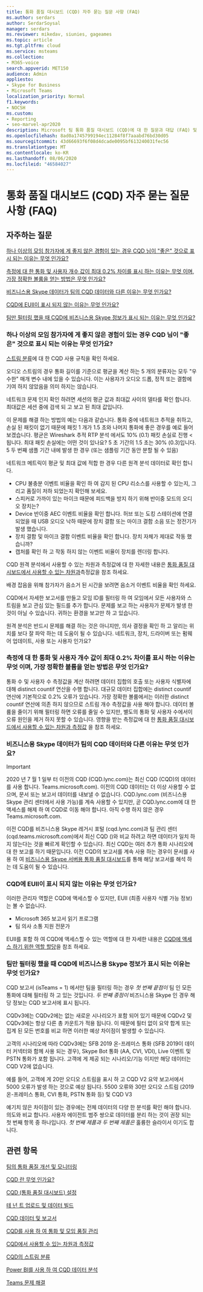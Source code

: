```yaml
---
title: 통화 품질 대시보드 (CQD) 자주 묻는 질문 사항 (FAQ)
ms.author: serdars
author: SerdarSoysal
manager: serdars
ms.reviewer: mikedav, siunies, gageames
ms.topic: article
ms.tgt.pltfrm: cloud
ms.service: msteams
ms.collection:
- M365-voice
search.appverid: MET150
audience: Admin
appliesto:
- Skype for Business
- Microsoft Teams
localization_priority: Normal
f1.keywords:
- NOCSH
ms.custom:
- Reporting
- seo-marvel-apr2020
description: Microsoft 팀 통화 품질 대시보드 (CQD)에 대 한 질문과 대답 (FAQ) 및 답변을 읽으십시오.
ms.openlocfilehash: 8ad0a1745799194ec11284f8f7aaabd76bd30d05
ms.sourcegitcommit: 43d66693f6f08d4dcade0095bf613240031fec56
ms.translationtype: MT
ms.contentlocale: ko-KR
ms.lasthandoff: 08/06/2020
ms.locfileid: "46584027"
---
```

# <a name="call-quality-dashboard-cqd-frequently-asked-questions-faq"></a>통화 품질 대시보드 (CQD) 자주 묻는 질문 사항 (FAQ)

## <a name="frequently-asked-questions"></a>자주하는 질문

[하나 이상의 모임 참가자에 게 좋지 않은 경험이 있는 경우 CQD 님이 "좋은" 것으로 표시 되는 이유는 무엇 인가요?](#why-does-cqd-mark-a-call-as-good-if-one-or-more-meeting-participants-had-a-poor-experience)

[측정에 대 한 통화 및 사용자 개수 값이 최대 0.2% 차이를 표시 하는 이유는 무엇 이며, 가장 정확한 볼륨을 얻는 방법은 무엇 인가요?](#why-do-i-see-up-to-02-difference-in-call-and-user-count-values-on-measures-and-how-to-get-most-accurate-volumes)

[비즈니스용 Skype 데이터가 팀의 CQD 데이터와 다른 이유는 무엇 인가요?](#why-is-cqd-data-from-skype-for-business-different-than-cqd-data-from-teams)

[CQD에 EUII이 표시 되지 않는 이유는 무엇 인가요?](#why-cant-i-see-euii-in-cqd)

[팀만 필터링 했을 때 CQD에 비즈니스용 Skype 정보가 표시 되는 이유는 무엇 인가요?](#why-am-i-seeing-skype-for-business-information-in-cqd-when-ive-filtered-for-teams-only)

### <a name="why-does-cqd-mark-a-call-as-good-if-one-or-more-meeting-participants-had-a-poor-experience"></a>하나 이상의 모임 참가자에 게 좋지 않은 경험이 있는 경우 CQD 님이 "좋은" 것으로 표시 되는 이유는 무엇 인가요?

[스트림 분류](stream-classification-in-call-quality-dashboard.md)에 대 한 CQD 사용 규칙을 확인 하세요.
 
오디오 스트림의 경우 통화 길이를 기준으로 평균을 계산 하는 5 개의 분류자는 모두 "우수한" 매개 변수 내에 있을 수 있습니다. 이는 사용자가 오디오 드롭, 정적 또는 결함에 기여 하지 않았음을 의미 하지는 않습니다. 

네트워크 문제 인지 확인 하려면 세션의 평균 값과 최대값 사이의 델타를 확인 합니다. 최대값은 세션 중에 검색 되 고 보고 된 최대 값입니다.
 
이 문제를 해결 하는 방법의 예는 다음과 같습니다. 통화 중에 네트워크 추적을 취하고, 손실 된 패킷이 없기 때문에 패킷 1 개가 1.5 초와 나머지 통화에 좋은 경우를 예로 들어 보겠습니다. 평균은 Wireshark 추적 RTP 분석 에서도 10% (0.1) 패킷 손실로 진행 <됩니다. 최대 패킷 손실에는 어떤 것이 있나요? 5 초 기간의 1.5 초는 30% (0.3)입니다. 5 두 번째 샘플 기간 내에 발생 한 경우 (또는 샘플링 기간 동안 분할 될 수 있음)
 
네트워크 메트릭이 평균 및 최대 값에 적합 한 경우 다른 원격 분석 데이터로 확인 합니다. 
- CPU 불충분 이벤트 비율을 확인 하 여 감지 된 CPU 리소스를 사용할 수 있는지, 그리고 품질이 저하 되었는지 확인해 보세요. 
- 스피커로 가까이 있는 마이크 때문에 피드백을 방지 하기 위해 반이중 모드의 오디오 장치는? 
- Device 반이중 AEC 이벤트 비율을 확인 합니다. 허브 또는 도킹 스테이션에 연결 되었을 때 USB 오디오 낙하 때문에 장치 결함 또는 마이크 결함 소음 또는 정전기가 발생 했습니다.  
- 장치 결함 및 마이크 결함 이벤트 비율을 확인 합니다. 장치 자체가 제대로 작동 했습니까?  
- 캡처를 확인 하 고 작동 하지 않는 이벤트 비율이 장치를 렌더링 합니다.


CQD 원격 분석에서 사용할 수 있는 차원과 측정값에 대 한 자세한 내용은 [통화 품질 대시보드에서 사용할 수 있는 차원과](dimensions-and-measures-available-in-call-quality-dashboard.md)측정값을 참조 하세요.

배경 잡음을 위해 참가자가 음소거 된 시간을 보려면 음소거 이벤트 비율을 확인 하세요.
 
CQD에서 자세한 보고서를 만들고 모임 ID를 필터링 하 여 모임에서 모든 사용자와 스트림을 보고 관심 있는 필드를 추가 합니다. 문제를 보고 하는 사용자가 문제가 발생 한 것이 아닐 수 있습니다. 귀하는 환경을 보고만 하 고 있습니다.
 
원격 분석은 반드시 문제를 해결 하는 것은 아니지만, 의사 결정을 확인 하 고 알리는 위치를 보다 잘 파악 하는 데 도움이 될 수 있습니다. 네트워크, 장치, 드라이버 또는 펌웨어 업데이트, 사용 또는 사용자 인가요?

### <a name="why-do-i-see-up-to-02-difference-in-call-and-user-count-values-on-measures-and-how-to-get-most-accurate-volumes"></a>측정에 대 한 통화 및 사용자 개수 값이 최대 0.2% 차이를 표시 하는 이유는 무엇 이며, 가장 정확한 볼륨을 얻는 방법은 무엇 인가요? 
통화 수 및 사용자 수 측정값을 계산 하려면 데이터 집합의 호출 또는 사용자 식별자에 대해 distinct countif 연산을 수행 합니다. 대규모 데이터 집합에는 distinct countif 연산에 기본적으로 0.2% 오류가 있습니다. 가장 정확한 볼륨에서는 이러한 distinct countif 연산에 의존 하지 않으므로 스트림 개수 측정값을 사용 해야 합니다. 데이터 볼륨을 줄이기 위해 필터링 하면 오류를 줄일 수 있지만, 별도의 통화 및 사용자 수에서이 오류 원인을 제거 하지 못할 수 있습니다. 영향을 받는 측정값에 대 한 [통화 품질 대시보드에서 사용할 수 있는 차원과 측정값](dimensions-and-measures-available-in-call-quality-dashboard.md) 을 참조 하세요.


### <a name="why-is-cqd-data-from-skype-for-business-different-than-cqd-data-from-teams"></a>비즈니스용 Skype 데이터가 팀의 CQD 데이터와 다른 이유는 무엇 인가요? 


> [!IMPORTANT]
> 2020 년 7 월 1 일부 터 이전의 CQD (CQD.lync.com)는 최신 CQD (CQD)의 데이터를 사용 합니다. Teams.microsoft.com). 이전의 CQD 데이터는 더 이상 사용할 수 없으며, 문서 또는 보고서 데이터를 내보낼 수 없습니다. CQD.lync.com (비즈니스용 Skype 관리 센터에서 사용 가능)를 계속 사용할 수 있지만, 곧 CQD.lync.com에 대 한 액세스를 해제 하 여 CQD로 이동 해야 합니다. 아직 수행 하지 않은 경우 Teams.microsoft.com.


이전 CQD를 비즈니스용 Skype 레거시 포털 (cqd.lync.com)과 팀 관리 센터 (cqd.teams.microsoft.com)에서 최신 CQD ()와 비교 하려고 하면 데이터가 일치 하지 않는다는 것을 빠르게 확인할 수 있습니다. 최신 CQD는 여러 추가 통화 시나리오에 대 한 보고를 하기 때문입니다. 이전 CQD의 보고서를 계속 사용 하는 경우이 문서를 사용 하 여 [비즈니스용 Skype 서버용 통화 품질 대시보드](https://docs.microsoft.com/skypeforbusiness/management-tools/call-quality-dashboard/call-quality-dashboard)를 통해 해당 보고서를 해석 하는 데 도움이 될 수 있습니다.


  
### <a name="why-cant-i-see-euii-in-cqd"></a>CQD에 EUII이 표시 되지 않는 이유는 무엇 인가요?

이러한 관리자 역할은 CQD에 액세스할 수 있지만, EUII (최종 사용자 식별 가능 정보)는 볼 수 없습니다.
- Microsoft 365 보고서 읽기 프로그램
- 팀 의사 소통 지원 전문가

EUII를 포함 하 여 CQD에 액세스할 수 있는 역할에 대 한 자세한 내용은 [CQD에 액세스 하기 위한 역할 할당](turning-on-and-using-call-quality-dashboard.md#assign-admin-roles-for-access-to-cqd)을 참조 하세요.

### <a name="why-am-i-seeing-skype-for-business-information-in-cqd-when-ive-filtered-for-teams-only"></a>팀만 필터링 했을 때 CQD에 비즈니스용 Skype 정보가 표시 되는 이유는 무엇 인가요?

CQD 보고서 (isTeams = 1) 에서만 팀을 필터링 하는 경우 *첫 번째 끝점이* 팀 인 모든 통화에 대해 필터링 하 고 있는 것입니다. *두 번째 종점이* 비즈니스용 Skype 인 경우 해당 정보는 CQD 보고서에 표시 됩니다.

CQDv3에는 CQDv2에는 없는 새로운 시나리오가 포함 되어 있기 때문에 CQDv2 및 CQDv3에는 항상 다른 총 카운트가 적용 됩니다. 이 때문에 필터 없이 요약 합계 또는 집계 된 모든 번호를 비교 하면 이러한 예상 차이점이 발생할 수 있습니다.  

고객의 시나리오에 따라 CQDv3에는 SFB 2019 온-프레미스 통화 (SFB 2019이 데이터 커넥터와 함께 사용 되는 경우), Skype Bot 통화 (AA, CVI, VDI), Live 이벤트 및 PSTN 통화가 포함 됩니다. 고객에 게 제공 되는 시나리오/기능 이지만 해당 데이터는 CQD V2에 없습니다.

예를 들어, 고객에 게 20만 오디오 스트림을 표시 하 고 CQD V2 요약 보고서에서 5000 오류가 발생 하는 것으로 예상 됩니다. 5500 오류와 30만 오디오 스트림 (2019 온-프레미스 통화, CVI 통화, PSTN 통화 등) 및 CQD V3

예기치 않은 차이점이 있는 경우에는 전체 데이터의 다양 한 분석를 확인 해야 합니다.  의도와 비교 합니다.  사용자 에이전트 범주 쌍으로 데이터를 분리 하는 것이 권장 되는 첫 번째 항목 중 하나입니다.  *첫 번째 제품과* *두 번째 제품은* 훌륭한 슬라이서 이기도 합니다.  


## <a name="related-topics"></a>관련 항목

[팀의 통화 품질 개선 및 모니터링](monitor-call-quality-qos.md)

[CQD 란 무엇 인가요?](CQD-what-is-call-quality-dashboard.md)

[CQD (통화 품질 대시보드) 설정](turning-on-and-using-call-quality-dashboard.md)

[테 넌 트 업로드 및 데이터 빌드](CQD-upload-tenant-building-data.md)

[CQD 데이터 및 보고서](CQD-data-and-reports.md)

[CQD를 사용 하 여 통화 및 모임 품질 관리](quality-of-experience-review-guide.md)

[CQD에서 사용할 수 있는 차원과 측정값](dimensions-and-measures-available-in-call-quality-dashboard.md)

[CQD의 스트림 분류](stream-classification-in-call-quality-dashboard.md)

[Power BI를 사용 하 여 CQD 데이터 분석](CQD-Power-BI-query-templates.md)

[Teams 문제 해결](https://docs.microsoft.com/MicrosoftTeams/troubleshoot/teams)